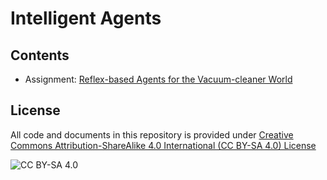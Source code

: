 <!-- #region -->
# Intelligent Agents

## Contents

* Assignment: [Reflex-based Agents for the Vacuum-cleaner World](https://nbviewer.jupyter.org/github/mhahsler/CS7320-AI/blob/master/Agents/robot_vacuum.ipynb)


## License
All code and documents in this repository is provided under [Creative Commons Attribution-ShareAlike 4.0 International (CC BY-SA 4.0) License](https://creativecommons.org/licenses/by-sa/4.0/)

![CC BY-SA 4.0](https://licensebuttons.net/l/by-sa/3.0/88x31.png)
<!-- #endregion -->

```python

```
